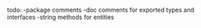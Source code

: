 todo:
	-package comments
	-doc comments for exported types and interfaces
	-string methods for entities

